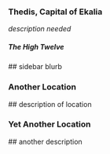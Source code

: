### Thedis, Capital of Ekalia

*description needed*

##### The High Twelve

\#\# sidebar blurb

### Another Location

\#\# description of location

### Yet Another Location

\#\# another description

